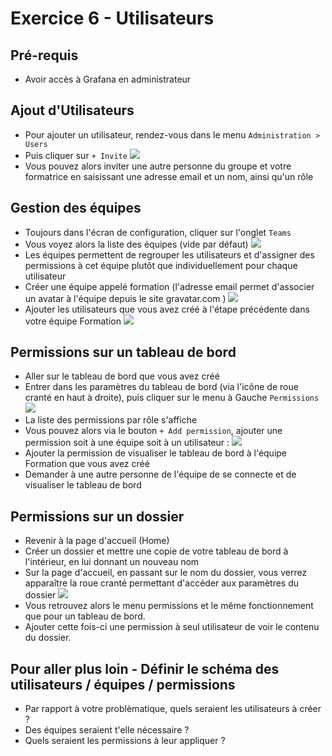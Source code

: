# Exercice 6 - Utilisateurs

## Pré-requis

* Avoir accès à Grafana en administrateur


## Ajout d'Utilisateurs

* Pour ajouter un utilisateur, rendez-vous dans le menu `Administration > Users`
* Puis cliquer sur `+ Invite`
![](https://static.les-enovateurs.com/uploads/2019/02/Grafana-Cr%C3%A9er-un-utilisateur.png)
* Vous pouvez alors inviter une autre personne du groupe et votre formatrice en saisissant une adresse email et un nom, ainsi qu'un rôle

## Gestion des équipes

* Toujours dans l'écran de configuration, cliquer sur l'onglet `Teams`
* Vous voyez alors la liste des équipes (vide par défaut)
![](https://static.les-enovateurs.com/uploads/2019/02/Grafana-Cr%C3%A9ation-dune-%C3%A9quipe.png)
* Les équipes permettent de regrouper les utilisateurs et d'assigner des permissions à cet équipe plutôt que individuellement pour chaque utilisateur
* Créer une équipe appelé formation (l'adresse email permet d'associer un avatar à l'équipe depuis le site gravatar.com )
![](https://static.les-enovateurs.com/uploads/2019/02/Grafana-Nouvelle-%C3%A9quipe.png)
* Ajouter les utilisateurs que vous avez créé à l'étape précédente dans votre équipe Formation
![](https://static.les-enovateurs.com/uploads/2019/02/Grafana-une-nouvelle-%C3%A9quipe-cr%C3%A9e.png)

## Permissions sur un tableau de bord

* Aller sur le tableau de bord que vous avez créé
* Entrer dans les paramètres du tableau de bord (via l'icône de roue cranté en haut à droite), puis cliquer sur le menu à Gauche `Permissions`
![](https://static.les-enovateurs.com/uploads/2019/02/Grafana-Gestion-des-permissions-sur-un-tableau-de-bord.png)
* La liste des permissions par rôle s'affiche
* Vous pouvez alors via le bouton `+ Add permission`, ajouter une permission soit à une équipe soit à un utilisateur : 
![](https://static.les-enovateurs.com/uploads/2019/02/Grafana-Ajout-dune-permission.png)
* Ajouter la permission de visualiser le tableau de bord à l'équipe Formation que vous avez créé
* Demander à une autre personne de l'équipe de se connecte et de visualiser le tableau de bord

## Permissions sur un dossier

* Revenir à la page d'accueil (Home)
* Créer un dossier et mettre une copie de votre tableau de bord à l'intérieur, en lui donnant un nouveau nom
* Sur la page d'accueil, en passant sur le nom du dossier, vous verrez apparaître la roue cranté permettant d'accéder aux paramètres du dossier
![](https://static.les-enovateurs.com/uploads/2019/02/Grafana-Permissions-sur-un-Dossier.png)
* Vous retrouvez alors le menu permissions et le même fonctionnement que pour un tableau de bord.
* Ajouter cette fois-ci une permission à seul utilisateur de voir le contenu du dossier. 

## Pour aller plus loin - Définir le schéma des utilisateurs / équipes / permissions

* Par rapport à votre problèmatique, quels seraient les utilisateurs à créer ?
* Des équipes seraient t'elle nécessaire ?
* Quels seraient les permissions à leur appliquer ?